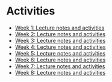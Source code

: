 # Activities


- [Week 1: Lecture notes and activities]
- [Week 2: Lecture notes and activities]
- [Week 3: Lecture notes and activities]
- [Week 4: Lecture notes and activities]
- [Week 5: Lecture notes and activities]
- [Week 6: Lecture notes and activities]
- [Week 7: Lecture notes and activities]
- [Week 8: Lecture notes and activities]



<!-- Links -->
[Week 1: Lecture notes and activities]:/activities/tree/week1
[Week 2: Lecture notes and activities]:https://github.com/tx00-web/activities/tree/week2
[Week 3: Lecture notes and activities]:https://github.com/tx00-web/activities/tree/week3
[Week 4: Lecture notes and activities]:https://github.com/tx00-web/activities/tree/week4
[Week 5: Lecture notes and activities]:https://github.com/tx00-web/activities/tree/week5
[Week 6: Lecture notes and activities]:https://github.com/tx00-web/activities/tree/week6
[Week 7: Lecture notes and activities]:https://github.com/tx00-web/activities/tree/week7
[Week 8: Lecture notes and activities]:https://github.com/tx00-web/activities/tree/week8